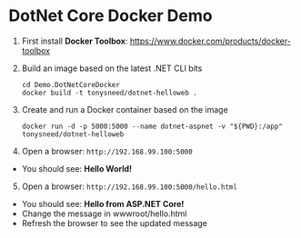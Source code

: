 # DotNet Core Docker Demo

1. First install **Docker Toolbox**: https://www.docker.com/products/docker-toolbox

2. Build an image based on the latest .NET CLI bits

    ```
    cd Demo.DotNetCoreDocker
    docker build -t tonysneed/dotnet-helloweb .
    ```

3. Create and run a Docker container based on the image

    ```
    docker run -d -p 5000:5000 --name dotnet-aspnet -v "${PWD}:/app" tonysneed/dotnet-helloweb
    ```

4. Open a browser: `http://192.168.99.100:5000`
  - You should see: **Hello World!**
  
5. Open a browser: `http://192.168.99.100:5000/hello.html`
  - You should see: **Hello from ASP.NET Core!**
  - Change the message in wwwroot/hello.html
  - Refresh the browser to see the updated message
  
  
